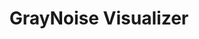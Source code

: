 ---
title: GrayNoise Visualizer
description: At GreyNoise, we collect and analyze untargeted, widespread, and opportunistic scan and attack activity that reaches every server directly connected to the Internet.
url: https://viz.greynoise.io/
image:
    # url: '/assets/images/cafe.png'
    # alt: 'Cafe'
tags: ['osint', 'search-engine']
listedDate: 2023-11-08
published: true
---